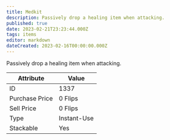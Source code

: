```yaml
---
title: Medkit
description: Passively drop a healing item when attacking.
published: true
date: 2023-02-21T23:23:44.000Z
tags: items
editor: markdown
dateCreated: 2023-02-16T00:00:00.000Z
---
```


Passively drop a healing item when attacking.

|Attribute|Value|
|-|-|
|ID|1337|
|Purchase Price|0 Flips|
|Sell Price|0 Flips|
|Type|Instant-Use|
|Stackable|Yes|

